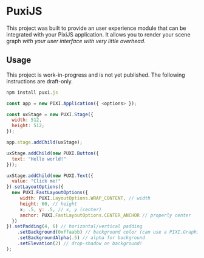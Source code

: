 # PuxiJS

This project was built to provide an user experience module that can be integrated with your
PixiJS application. It allows you to render your scene graph _with your user interface with very little overhead_.

## Usage

This project is work-in-progress and is not yet published. The following instructions are draft-only.

```js
npm install puxi.js
```

```js
const app = new PIXI.Application({ <options> });

const uxStage = new PUXI.Stage({
  width: 512,
  height: 512;
});

app.stage.addChild(uxStage);

uxStage.addChild(new PUXI.Button({
  text: "Hello world!"
}));

uxStage.addChild(new PUXI.Text({
  value: "Click me!"
}).setLayoutOptions({
  new PUXI.FastLayoutOptions({
     width: PUXI.LayoutOptions.WRAP_CONTENT, // width
     height: 60, // height
     x; .5, y: .5, // x, y (center)
     anchor: PUXI.FastLayoutOptions.CENTER_ANCHOR // properly center
  })
}).setPadding(4, 6) // horizontal/vertical padding
    .setBackground(0xffaabb) // background color (can use a PIXI.Graphics too)
    .setBackgroundAlpha(.5) // alpha for background
    .setElevation(2) // drop-shadow on background!
);
```
